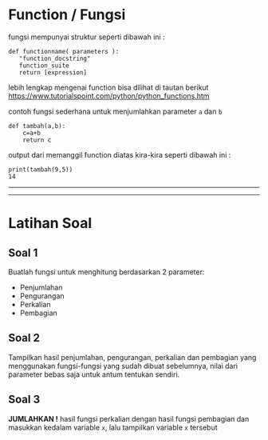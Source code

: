 # Function / Fungsi

fungsi mempunyai struktur seperti dibawah ini :
```
def functionname( parameters ):
   "function_docstring"
   function_suite
   return [expression]
```

lebih lengkap mengenai function bisa dilihat di tautan berikut https://www.tutorialspoint.com/python/python_functions.htm


contoh fungsi sederhana untuk menjumlahkan parameter `a` dan `b`

```
def tambah(a,b):
    c=a+b
    return c
```

output dari memanggil function diatas kira-kira seperti dibawah ini :
```
print(tambah(9,5))
14
```

---
---

# Latihan Soal
## Soal 1
Buatlah fungsi untuk menghitung berdasarkan 2 parameter:
- Penjumlahan
- Pengurangan
- Perkalian
- Pembagian

## Soal 2
Tampilkan hasil penjumlahan, pengurangan, perkalian dan pembagian yang menggunakan fungsi-fungsi yang sudah dibuat sebelumnya, nilai dari parameter bebas saja untuk antum tentukan sendiri.

## Soal 3
**JUMLAHKAN !** hasil fungsi perkalian dengan hasil fungsi pembagian dan masukkan kedalam variable `x`, lalu tampilkan variable `x` tersebut